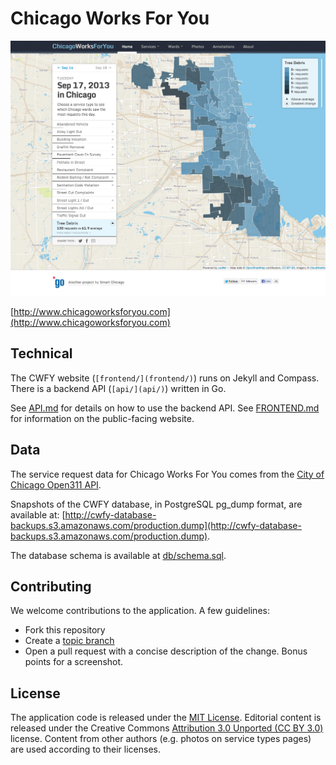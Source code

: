 Chicago Works For You
=====================

![CWFY screenshot](doc/cwfy-screenshot.png)

[http://www.chicagoworksforyou.com](http://www.chicagoworksforyou.com)

Technical
---------

The CWFY website (`[frontend/](frontend/)`) runs on Jekyll and Compass. There is a backend API (`[api/](api/)`) written in Go.

See [API.md](doc/API.md) for details on how to use the backend API. See [FRONTEND.md](doc/FRONTEND.md) for information on the public-facing website.

Data
----

The service request data for Chicago Works For You comes from the [City of Chicago Open311 API](http://dev.cityofchicago.org/docs/api).

Snapshots of the CWFY database, in PostgreSQL pg_dump format, are available at: [http://cwfy-database-backups.s3.amazonaws.com/production.dump](http://cwfy-database-backups.s3.amazonaws.com/production.dump).

The database schema is available at [db/schema.sql](db/schema.sql).

Contributing
------------

We welcome contributions to the application. A few guidelines:

 * Fork this repository
 * Create a [topic branch](http://git-scm.com/book/en/Git-Branching-Branching-Workflows#Topic-Branches)
 * Open a pull request with a concise description of the change. Bonus points for a screenshot.

License
-------

The application code is released under the [MIT License](LICENSE.md). Editorial content is released under the Creative Commons [Attribution 3.0 Unported (CC BY 3.0)](http://creativecommons.org/licenses/by/3.0/deed.en_US) license. Content from other authors (e.g. photos on service types pages) are used according to their licenses.